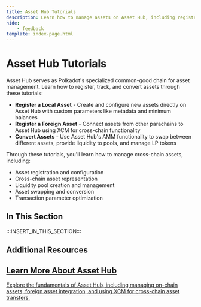 ```yaml
---
title: Asset Hub Tutorials
description: Learn how to manage assets on Asset Hub, including registering local and foreign assets and converting between different asset types.
hide: 
    - feedback
template: index-page.html
---
```


# Asset Hub Tutorials

Asset Hub serves as Polkadot's specialized common-good chain for asset management. Learn how to register, track, and convert assets through these tutorials:

- **Register a Local Asset** - Create and configure new assets directly on Asset Hub with custom parameters like metadata and minimum balances
- **Register a Foreign Asset** - Connect assets from other parachains to Asset Hub using XCM for cross-chain functionality 
- **Convert Assets** - Use Asset Hub's AMM functionality to swap between different assets, provide liquidity to pools, and manage LP tokens

Through these tutorials, you'll learn how to manage cross-chain assets, including:

- Asset registration and configuration
- Cross-chain asset representation
- Liquidity pool creation and management 
- Asset swapping and conversion
- Transaction parameter optimization

## In This Section

:::INSERT_IN_THIS_SECTION:::

## Additional Resources

<div class="subsection-wrapper">
  <div class="card">
    <a href="/polkadot-protocol/architecture/system-chains/asset-hub/">
      <h2 class="title">Learn More About Asset Hub</h2>
      <p class="description">Explore the fundamentals of Asset Hub, including managing on-chain assets, foreign asset integration, and using XCM for cross-chain asset transfers.</p>
    </a>
  </div>
</div>
